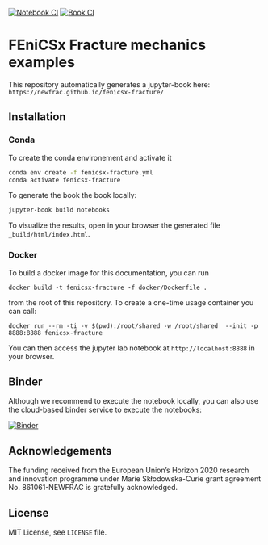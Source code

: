 [![Notebook CI](https://github.com/newfrac/fenicsx-fracture/blob/main/.github/workflows/test_stable.yml/badge.svg)](https://github.com/newfrac/fenicsx-fracture/blob/main/.github/workflows/test_stable.yml)
[![Book CI](https://github.com/newfrac/fenicsx-fracture/blob/main/.github/workflows/book_stable.yml/badge.svg)](https://github.com/newfrac/fenicsx-fracture/blob/main/.github/workflows/book_stable.yml)

# FEniCSx Fracture mechanics examples

This repository automatically generates a jupyter-book here: `https://newfrac.github.io/fenicsx-fracture/`

## Installation

### Conda

To create the conda environement and activate it

```bash
conda env create -f fenicsx-fracture.yml
conda activate fenicsx-fracture
```

To generate the book the book locally:

```bash
jupyter-book build notebooks
```

To visualize the results, open in your browser the generated file `_build/html/index.html`.

### Docker

To build a docker image for this documentation, you can run

```
docker build -t fenicsx-fracture -f docker/Dockerfile .
```

from the root of this repository. To create a one-time usage container you can call:

```
docker run --rm -ti -v $(pwd):/root/shared -w /root/shared  --init -p 8888:8888 fenicsx-fracture
```

You can then access the jupyter lab notebook at `http://localhost:8888` in your browser.

## Binder

Although we recommend to execute the notebook locally, you can also use the cloud-based binder service to execute the notebooks:

[![Binder](https://mybinder.org/badge_logo.svg)](https://mybinder.org/v2/gh/newfrac/fenicsx-fracture/HEAD)

## Acknowledgements

The funding received from the European Union’s Horizon 2020 research and
innovation programme under Marie Skłodowska-Curie grant agreement No.
861061-NEWFRAC is gratefully acknowledged.

## License

MIT License, see `LICENSE` file.
